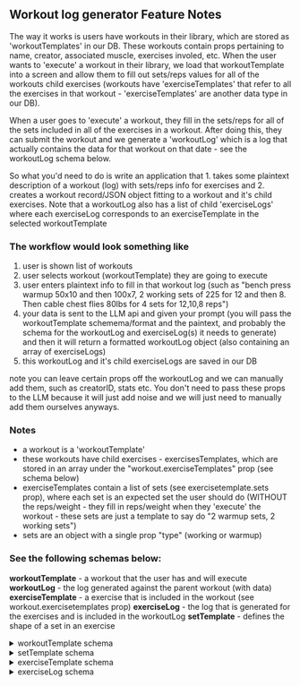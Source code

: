 ## Workout log generator Feature Notes

The way it works is users have workouts in their library, which are stored as 'workoutTemplates' in our DB. These workouts contain props pertaining to name, creator, associated muscle, exercises involed, etc. When the user wants to 'execute' a workout in their library, we load that workoutTemplate into a screen and allow them to fill out sets/reps values for all of the workouts child exercises (workouts have 'exerciseTemplates' that refer to all the exercises in that workout - 'exerciseTemplates' are another data type in our DB).

When a user goes to 'execute' a workout, they fill in the sets/reps for all of the sets included in all of the exercises in a workout. After doing this, they can submit the workout and we generate a 'workoutLog' which is a log that actually contains the data for that workout on that date - see the workoutLog schema below.

So what you'd need to do is write an application that 1. takes some plaintext description of a workout (log) with sets/reps info for exercises and 2. creates a workout record/JSON object fitting to a workout and it's child exercises. Note that a workoutLog also has a list of child 'exerciseLogs' where each exerciseLog corresponds to an exerciseTemplate in the selected workoutTemplate

### The workflow would look something like
1. user is shown list of workouts
2. user selects workout (workoutTemplate) they are going to execute
3. user enters plaintext info to fill in that workout log (such as "bench press warmup 50x10 and then 100x7, 2 working sets of 225 for 12 and then 8. Then cable chest flies 80lbs for 4 sets for 12,10,8 reps")
4. your data is sent to the LLM api and given your prompt (you will pass the workoutTemplate schemema/format and the paintext, and probably the schema for the workoutLog and exerciseLog(s) it needs to generate) and then it will return a formatted workoutLog object (also containing an array of exerciseLogs)
5. this workoutLog and it's child exerciseLogs are saved in our DB

note you can leave certain props off the workoutLog and we can manually add them, such as creatorID, stats etc. You don't need to pass these props to the LLM because it will just add noise and we will just need to manually add them ourselves anyways.

### Notes
- a workout is a 'workoutTemplate'
- these workouts have child exercises - exercisesTemplates, which are stored in an array under the "workout.exerciseTemplates" prop (see schema below)
- exerciseTemplates contain a list of sets (see exercisetemplate.sets prop), where each set is an expected set the user should do (WITHOUT the reps/weight - they fill in reps/weight when they 'execute' the workout - these sets are just a template to say do "2 warmup sets, 2 working sets")
- sets are an object with a single prop "type" (working or warmup)

### See the following schemas below:
**workoutTemplate** - a workout that the user has and will execute
**workoutLog** - the log generated against the parent workout (with data)
**exerciseTemplate** - a exercise that is included in the workout (see workout.exercisetemplates prop)
**exerciseLog** - the log that is generated for the exercises and is included in the workoutLog
**setTemplate** - defines the shape of a set in an exercise

<details>
    <summary>workoutTemplate schema</summary>

```js
    const workoutTemplate = new mongoose.Schema({
        name: {
            type: String,
            required: true,
        },
        exerciseTemplates: [{
            type: mongoose.Schema.Types.ObjectId,
            ref: "ExerciseTemplate"
        }],
        creatorId: {
            type: mongoose.Schema.Types.ObjectId,
            ref: "User",
            required: true,
        },
        muscleGroup: [{
            type: String,
            required: true,
            enum: {
                values: MuscleGroupNames,
                message: `Must be of the following: ${MuscleGroupNames}`
            }
        }],
        description: String,
        type: {
            type: String
        },
        attachments: [String],
        access: {
            type: String,
            enum: ["public", "unlisted", "private"],
            default: "private"
        },
        likes: {
            type: [{
                type: mongoose.Schema.Types.ObjectId,
                ref: "User"
            }],
        },
        dislikes: {
            type: [{
                type: mongoose.Schema.Types.ObjectId,
                ref: "User"
            }],
            select: false,
        },
        textColor: {
            type: String,
            enum: ["white", "gray", "black"],
            default: "black"
        }
    });
    ```
</details>

<details>
    <summary>workoutLog schema</summary>

```js
const workoutLog = new mongoose.Schema({
    workoutTemplate: {
        required: true,
        type: mongoose.Schema.Types.ObjectId,
        ref: "WorkoutTemplate",
    },
    name: {
        type: String,
        required: true,
    },
    creatorId: {
        type: mongoose.Schema.Types.ObjectId,
        ref: "User",
        required: true,
    },
    date: {
        type: Date,
        default: Date.now,
        immutable: true
    },
    startTime: {
        type: Date,
    },
    endTime: {
        type: Date,
    },
    exerciseLogs: [{
        type: mongoose.Schema.Types.ObjectId,
        ref: "ExerciseLog"
    }],
    muscleGroup: [{
        type: String,
        required: true,
        enum: {
            values: MuscleGroupNames,
            message: `Must be of the following: ${MuscleGroupNames}`
        }
    }],
    description: String,
    attachments: [String],
    access: {
        type: String,
        enum: ["public", "private"],
        default: "private"
    },
    stats: {
        type: statsSchema,
        immutable: true,
    }
});
```
</details>

<details>
    <summary>setTemplate schema</summary>

```js
const setTemplate = new mongoose.Schema({
    comments: {
        type: String,
        maxLength: 150
    },
    weight: {
        type: Number,
        min: 0
    },
    reps: {
        type: Number,
        min: 1,
        validate: {
            validator: Number.isInteger,
            message: "reps must be an integer."
        }
    },
    type: {
        required: true,
        type: String,
        enum: ["warmup", "working", "drop"]
    },
    restTime: {
        type: Number,
        min: 0
    },
});
```
</details>

<details>
    <summary>exerciseTemplate schema</summary>

```js
const exerciseTemplate = new mongoose.Schema({
    name: {
        type: String,
        required: true,
    },
    movement: {
        required: true,
        type: mongoose.Schema.Types.ObjectId,
        ref: "Movement",
    },
    equipment: {
        type: String,
        enum: ["smith", "machine", "cables", "dumbbells", "barbell"]
    },
    otherEquipment: {
        type: String,
    },
    movementVariation: {
        type: String,
        enum: ["seated", "standing", "lying"]
    },
    creatorId: {
        type: String,
        required: true,
    },
    description: String,
    type: {
        type: String,
        enum: ["Lift", "Cardio", "Mobility"]
    },
    media: [String],
    access: {
        type: String,
        enum: ["public", "private", "unlisted"],
        default: "private"
    },
    likes: {
        type: [{
            type: mongoose.Schema.Types.ObjectId,
            ref: "User"
        }],
    },
    dislikes: {
        type: [{
            type: mongoose.Schema.Types.ObjectId,
            ref: "User"
        }],
        select: false,
    },
    sets: [{
        type: setTemplateSchema
    }]
});
```
</details>
<details>
    <summary>exerciseLog schema</summary>

```js
const exerciseLog = new mongoose.Schema({
    exerciseTemplate: {
        required: true,
        type: mongoose.Schema.Types.ObjectId,
        ref: "ExerciseTemplate",
        immutable: true,
    },
    name: {
        type: String,
        required: true,
        lowercase: true,
    },
    creatorId: {
        type: String,
        required: true,
        immutable: true,
    },
    date: {
        type: Date,
        default: Date.now,
        immutable: true,
    },
    startTime: {
        type: Date,
    },
    endTime: {
        type: Date,
    },
    description: String,
    type: {
        type: String,
        enum: {
            values: ["Lift", "Cardio", "Mobility"],
            message: "Must be \"Lift\", \"Cardio\", \"Mobility\"",
        },
        immutable: true,
    },
    attachments: [String],
    access: {
        type: String,
        enum: ["public", "private"],
        default: "private"
    },
    sets: {
        type: [{
            type: setLogSchema
        }],
        immutable: true,
    },
    stats: {
        type: statsSchema,
        required: true,
        immutable: true,
    },
});
```
</details>